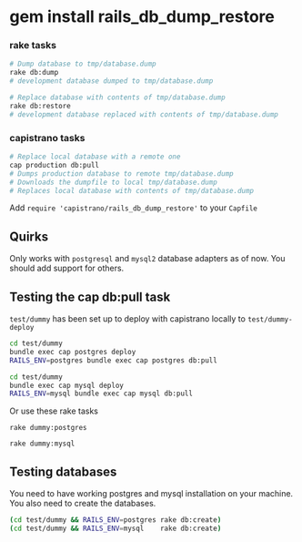 # gem install rails_db_dump_restore

### rake tasks

```bash
# Dump database to tmp/database.dump
rake db:dump
# development database dumped to tmp/database.dump

# Replace database with contents of tmp/database.dump
rake db:restore
# development database replaced with contents of tmp/database.dump
```

### capistrano tasks

```bash
# Replace local database with a remote one
cap production db:pull
# Dumps production database to remote tmp/database.dump
# Downloads the dumpfile to local tmp/database.dump
# Replaces local database with contents of tmp/database.dump
```

Add `require 'capistrano/rails_db_dump_restore'` to your `Capfile`

## Quirks
Only works with `postgresql` and `mysql2` database adapters as of now. You should add support for others.

## Testing the cap db:pull task
`test/dummy` has been set up to deploy with capistrano locally to `test/dummy-deploy`
```bash
cd test/dummy
bundle exec cap postgres deploy
RAILS_ENV=postgres bundle exec cap postgres db:pull
```

```bash
cd test/dummy
bundle exec cap mysql deploy
RAILS_ENV=mysql bundle exec cap mysql db:pull
```
Or use these rake tasks

`rake dummy:postgres`

`rake dummy:mysql`

## Testing databases
You need to have working postgres and mysql installation on your machine.
You also need to create the databases.
```bash
(cd test/dummy && RAILS_ENV=postgres rake db:create)
(cd test/dummy && RAILS_ENV=mysql    rake db:create)
```
